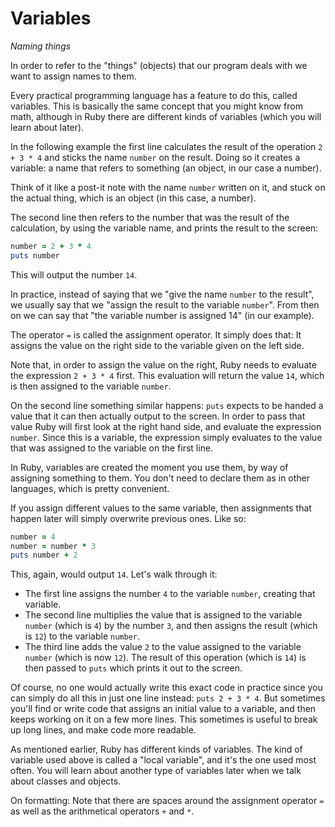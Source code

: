 # Variables

*Naming things*

In order to refer to the "things" (objects) that our program deals with we want
to assign names to them.

Every practical programming language has a feature to do this, called
variables. This is basically the same concept that you might know from math,
although in Ruby there are different kinds of variables (which you will learn
about later).

In the following example the first line calculates the result of the operation
`2 + 3 * 4` and sticks the name `number` on the result. Doing so it creates
a variable: a name that refers to something (an object, in our case a number).

Think of it like a post-it note with the name `number` written on it, and stuck
on the actual thing, which is an object (in this case, a number).

The second line then refers to the number that was the result of the
calculation, by using the variable name, and prints the result to the screen:

```ruby
number = 2 + 3 * 4
puts number
```

This will output the number `14`.

In practice, instead of saying that we "give the name `number` to the result",
we usually say that we "assign the result to the variable `number`". From then
on we can say that "the variable number is assigned 14" (in our example).

The operator `=` is called the assignment operator. It simply does that: It
assigns the value on the right side to the variable given on the left side.

Note that, in order to assign the value on the right, Ruby needs to evaluate
the expression `2 + 3 * 4` first. This evaluation will return the value `14`,
which is then assigned to the variable `number`.

On the second line something similar happens: `puts` expects to be handed a
value that it can then actually output to the screen. In order to pass that
value Ruby will first look at the right hand side, and evaluate the expression
`number`. Since this is a variable, the expression simply evaluates to the
value that was assigned to the variable on the first line.

In Ruby, variables are created the moment you use them, by way of assigning
something to them. You don't need to declare them as in other languages, which
is pretty convenient.

If you assign different values to the same variable, then assignments that
happen later will simply overwrite previous ones. Like so:

```ruby
number = 4
number = number * 3
puts number + 2
```

This, again, would output `14`. Let's walk through it:

* The first line assigns the number `4` to the variable `number`, creating that
  variable.
* The second line multiplies the value that is assigned to the variable
  `number` (which is `4`) by the number `3`, and then assigns the result (which
  is `12`) to the variable `number`.
* The third line adds the value `2` to the value assigned to the variable
  `number` (which is now `12`). The result of this operation (which is `14`) is
  then passed to `puts` which prints it out to the screen.

Of course, no one would actually write this exact code in practice since you can
simply do all this in just one line instead: `puts 2 + 3 * 4`. But sometimes
you'll find or write code that assigns an initial value to a variable, and then
keeps working on it on a few more lines. This sometimes is useful to break up
long lines, and make code more readable.

As mentioned earlier, Ruby has different kinds of variables. The kind of
variable used above is called a "local variable", and it's the one used most
often. You will learn about another type of variables later when we talk about
classes and objects.

On formatting: Note that there are spaces around the assignment operator `=`
as well as the arithmetical operators `+` and `*`.
